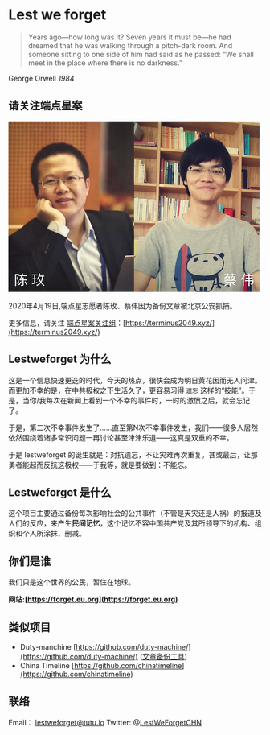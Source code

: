 # Lest we forget

> Years ago—how long was it? Seven years it must be—he had dreamed that he was walking through a pitch-dark room. And someone sitting to one side of him had said as he passed: “We shall meet in the place where there is no darkness.”

George Orwell *1984*

## 请关注端点星案

![image](https://github.com/terminus2049case/terminus2049case/blob/master/images/homepage-image.png)

2020年4月19日,端点星志愿者陈玫、蔡伟因为备份文章被北京公安抓捕。

更多信息，请关注 [端点星案关注组](https://terminus2049.xyz/)：[https://terminus2049.xyz/](https://terminus2049.xyz/)

## Lestweforget 为什么

这是一个信息快速更迭的时代，今天的热点，很快会成为明日黄花因而无人问津。而更加不幸的是，在中共极权之下生活久了，更容易习得 `遗忘` 这样的“技能”。于是，当你/我每次在新闻上看到一个不幸的事件时，一时的激愤之后，就会忘记了。

于是，第二次不幸事件发生了……直至第N次不幸事件发生，我们——很多人居然依然围绕着诸多常识问题一再讨论甚至津津乐道——这真是双重的不幸。

于是 lestweforget 的诞生就是：对抗遗忘，不让灾难再次重复。甚或最后，让那勇者能起而反抗这极权——于我等，就是要做到：不能忘。

## Lestweforget 是什么

这个项目主要通过备份每次影响社会的公共事件（不管是天灾还是人祸）的报道及人们的反应，来产生**民间记忆**，这个记忆不容中国共产党及其所领导下的机构、组织和个人所涂抹、删减。

## 你们是谁

我们只是这个世界的公民，暂住在地球。

**网站:[https://forget.eu.org](https://forget.eu.org)**

## 类似项目

- Duty-manchine [https://github.com/duty-machine/](https://github.com/duty-machine/)  ([文章备份工具](https://archives.duty-machine.now.sh/))
- China Timeline [https://github.com/chinatimeline](https://github.com/chinatimeline)

## 联络

Email： lestweforget@tutu.io
Twitter: @[LestWeForgetCHN](https://twitter.com/LestWeForgetCHN)
